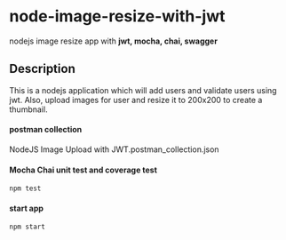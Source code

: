 # node-image-resize-with-jwt
nodejs image resize app with **jwt, mocha, chai, swagger**

## Description
This is a nodejs application which will add users and validate users using jwt. Also, upload images for user and resize it to 200x200 to create a thumbnail.

#### postman collection
NodeJS Image Upload with JWT.postman_collection.json

#### Mocha Chai unit test and coverage test
`npm test`

#### start app
`npm start`

